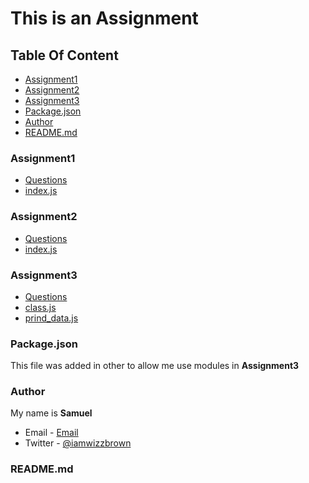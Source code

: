 # This is an Assignment

## Table Of Content
- [Assignment1](#Assignment1)
- [Assignment2](#Assignment2)
- [Assignment3](#Assignment3)
- [Package.json](#Package.json)
- [Author](#Author)
- [README.md](#README.md)

### Assignment1
-   [Questions](../Assignment1/Assignment1.png)
-   [index.js](../Assignment1/index.js)

### Assignment2
-   [Questions](../Assignment2/Assignment2.png)
-   [index.js](../Assignment2/index.js)

### Assignment3
-   [Questions](../Assignment3/Assignment3.png)
-   [class.js](../Assignment3/class.js)
-   [prind_data.js](../Assignment3/print_data.js)

### Package.json

This file was added in other to allow me use modules in **Assignment3**

### Author

My name is **Samuel**
-   Email - [Email](mailto:okolisamuel21@gmail.com)
-   Twitter - [@iamwizzbrown](https://www.twitter.com/iamwizzbrown)

### README.md
